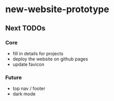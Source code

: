 # new-website-prototype

## Next TODOs

### Core

- fill in details for projects
- deploy the website on github pages
- update favicon

### Future

- top nav / footer
- dark mode
